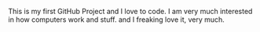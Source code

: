 This is my first GitHub Project and I love to code. I am very much interested in how computers work and stuff. and I freaking love it, very much.